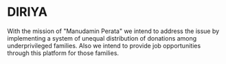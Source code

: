 # DIRIYA
With the mission of "Manudamin Perata" we intend to address the issue  by implementing a system of unequal distribution of donations among underprivileged families. Also we intend to provide job opportunities through this platform for those families.
